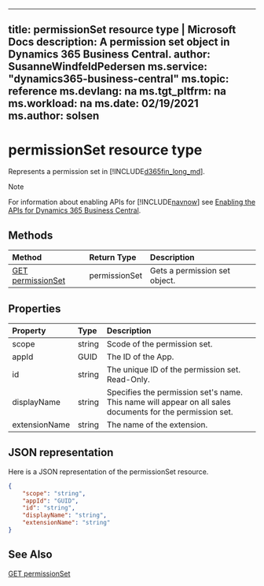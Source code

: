 
---
title: permissionSet resource type | Microsoft Docs
description: A permission set object in Dynamics 365 Business Central.
author: SusanneWindfeldPedersen
ms.service: "dynamics365-business-central"
ms.topic: reference
ms.devlang: na
ms.tgt_pltfrm: na
ms.workload: na
ms.date: 02/19/2021
ms.author: solsen
---

# permissionSet resource type

<!-- START>DO_NOT_EDIT -->
<!-- IMPORTANT:Do not edit any of the content between here and the END>DO_NOT_EDIT. -->
Represents a permission set in [!INCLUDE[d365fin_long_md](../../includes/d365fin_long_md.md)].

> [!NOTE]
> For information about enabling APIs for [!INCLUDE[navnow](../../includes/navnow_md.md)] see [Enabling the APIs for Dynamics 365 Business Central](../enabling-apis-for-dynamics-nav.md).

## Methods

| Method | Return Type|Description |
|:--------------------|:-----------|:-------------------------|
|[GET permissionSet](../api/dynamics_permissionset_get.md)|permissionSet|Gets a permission set object.|



## Properties

| Property           | Type   |Description     |
|:-------------------|:-------|:---------------|
|scope|string|Scode of the permission set.|
|appId|GUID|The ID of the App.|
|id|string|The unique ID of the permission set. Read-Only.|
|displayName|string|Specifies the permission set's name. This name will appear on all sales documents for the permission set.|
|extensionName|string|The name of the extension.|

## JSON representation

Here is a JSON representation of the permissionSet resource.


```json
{
    "scope": "string",
    "appId": "GUID",
    "id": "string",
    "displayName": "string",
    "extensionName": "string"
}
```
<!-- IMPORTANT: END>DO_NOT_EDIT -->

## See Also
[GET permissionSet](../api/dynamics_permissionset_get.md)  
